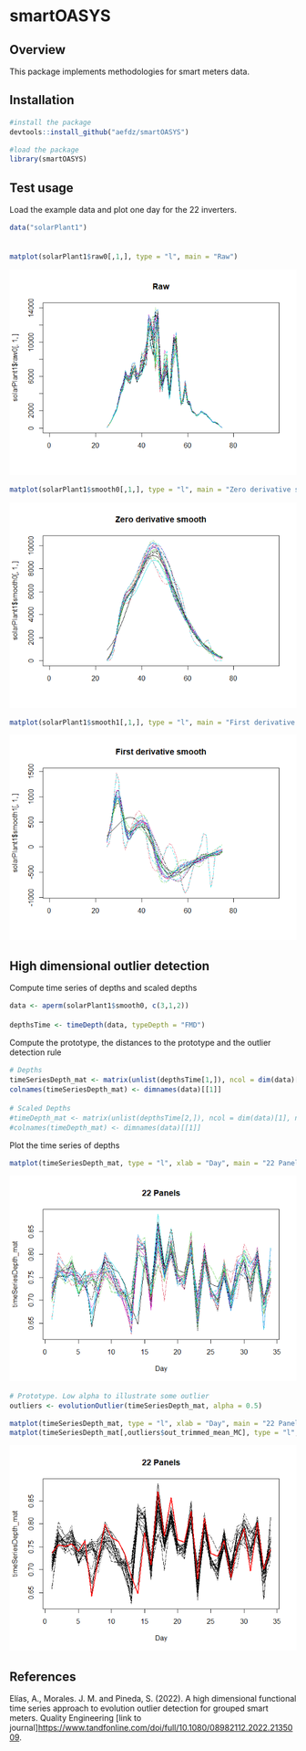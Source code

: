 # smartOASYS

## Overview

This package implements methodologies for smart meters data.

## Installation

``` r
#install the package
devtools::install_github("aefdz/smartOASYS")
```

``` r
#load the package
library(smartOASYS)
```

## Test usage

Load the example data and plot one day for the 22 inverters.

``` r
data("solarPlant1")


matplot(solarPlant1$raw0[,1,], type = "l", main = "Raw")
```

![](README_files/figure-gfm/unnamed-chunk-3-1.png)<!-- -->

``` r
matplot(solarPlant1$smooth0[,1,], type = "l", main = "Zero derivative smooth")
```

![](README_files/figure-gfm/unnamed-chunk-3-2.png)<!-- -->

``` r
matplot(solarPlant1$smooth1[,1,], type = "l", main = "First derivative smooth")
```

![](README_files/figure-gfm/unnamed-chunk-3-3.png)<!-- -->

## High dimensional outlier detection

Compute time series of depths and scaled depths

``` r
data <- aperm(solarPlant1$smooth0, c(3,1,2))

depthsTime <- timeDepth(data, typeDepth = "FMD")
```

Compute the prototype, the distances to the prototype and the outlier
detection rule

``` r
# Depths
timeSeriesDepth_mat <- matrix(unlist(depthsTime[1,]), ncol = dim(data)[1], nrow = dim(data)[3])
colnames(timeSeriesDepth_mat) <- dimnames(data)[[1]]

# Scaled Depths
#timeDepth_mat <- matrix(unlist(depthsTime[2,]), ncol = dim(data)[1], nrow = dim(data)[3])
#colnames(timeDepth_mat) <- dimnames(data)[[1]]
```

Plot the time series of depths

``` r
matplot(timeSeriesDepth_mat, type = "l", xlab = "Day", main = "22 Panels")
```

![](README_files/figure-gfm/unnamed-chunk-6-1.png)<!-- -->

``` r
# Prototype. Low alpha to illustrate some outlier
outliers <- evolutionOutlier(timeSeriesDepth_mat, alpha = 0.5)
```

``` r
matplot(timeSeriesDepth_mat, type = "l", xlab = "Day", main = "22 Panels", col = "black")
matplot(timeSeriesDepth_mat[,outliers$out_trimmed_mean_MC], type = "l", add = TRUE, col = "red", lwd = 2)
```

![](README_files/figure-gfm/unnamed-chunk-8-1.png)<!-- -->

## References

Elías, A., Morales. J. M. and Pineda, S. (2022). A high dimensional
functional time series approach to evolution outlier detection for
grouped smart meters. Quality Engineering \[link to
journal\]<https://www.tandfonline.com/doi/full/10.1080/08982112.2022.2135009>.
